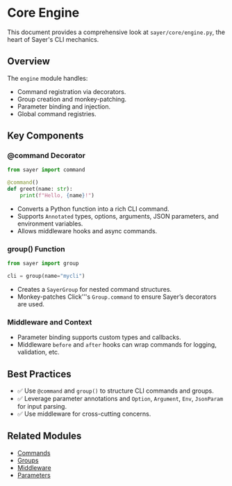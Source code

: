 # Core Engine

This document provides a comprehensive look at `sayer/core/engine.py`, the heart of Sayer's CLI mechanics.

## Overview

The `engine` module handles:

* Command registration via decorators.
* Group creation and monkey-patching.
* Parameter binding and injection.
* Global command registries.

## Key Components

### @command Decorator

```python
from sayer import command

@command()
def greet(name: str):
    print(f"Hello, {name}!")
```

* Converts a Python function into a rich CLI command.
* Supports `Annotated` types, options, arguments, JSON parameters, and environment variables.
* Allows middleware hooks and async commands.

### group() Function

```python
from sayer import group

cli = group(name="mycli")
```

* Creates a `SayerGroup` for nested command structures.
* Monkey-patches Click'’'s `Group.command` to ensure Sayer’s decorators are used.

### Middleware and Context

* Parameter binding supports custom types and callbacks.
* Middleware `before` and `after` hooks can wrap commands for logging, validation, etc.

## Best Practices

* ✅ Use `@command` and `group()` to structure CLI commands and groups.
* ✅ Leverage parameter annotations and `Option`, `Argument`, `Env`, `JsonParam` for input parsing.
* ✅ Use middleware for cross-cutting concerns.

## Related Modules

* [Commands](./commands.md)
* [Groups](./groups.md)
* [Middleware](../middleware.md)
* [Parameters](../params.md)
